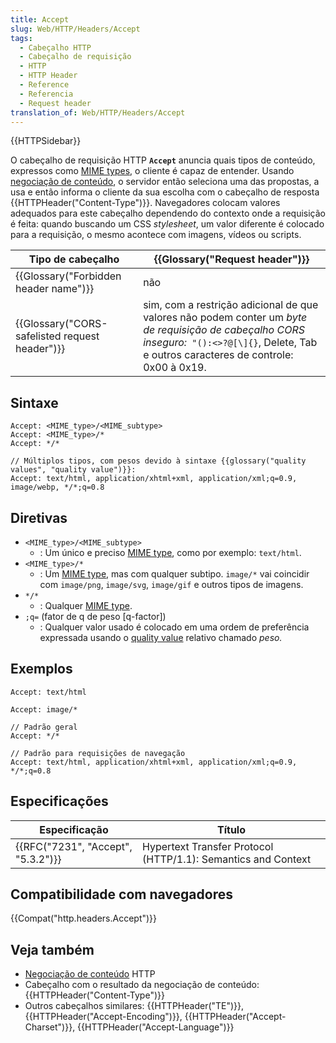 ```yaml
---
title: Accept
slug: Web/HTTP/Headers/Accept
tags:
  - Cabeçalho HTTP
  - Cabeçalho de requisição
  - HTTP
  - HTTP Header
  - Reference
  - Referencia
  - Request header
translation_of: Web/HTTP/Headers/Accept
---
```

{{HTTPSidebar}}

O cabeçalho de requisição HTTP **`Accept`** anuncia quais tipos de conteúdo, expressos como [MIME types](/pt-BR/docs/Web/HTTP/Basics_of_HTTP/MIME_types), o cliente é capaz de entender. Usando [negociação de conteúdo](/pt-BR/docs/Web/HTTP/Content_negotiation), o servidor então seleciona uma das propostas, a usa e então informa o cliente da sua escolha com o cabeçalho de resposta {{HTTPHeader("Content-Type")}}. Navegadores colocam valores adequados para este cabeçalho dependendo do contexto onde a requisição é feita: quando buscando um CSS _stylesheet_, um valor diferente é colocado para a requisição, o mesmo acontece com imagens, vídeos ou scripts.

| Tipo de cabeçalho                                            | {{Glossary("Request header")}}                                                                                                                                                      |
| ------------------------------------------------------------ | --------------------------------------------------------------------------------------------------------------------------------------------------------------------------------------------- |
| {{Glossary("Forbidden header name")}}             | não                                                                                                                                                                                           |
| {{Glossary("CORS-safelisted request header")}} | sim, com a restrição adicional de que valores não podem conter um _byte de requisição de cabeçalho CORS inseguro:_` "():<>?@[\]{}`, Delete, Tab e outros caracteres de controle: 0x00 à 0x19. |

## Sintaxe

    Accept: <MIME_type>/<MIME_subtype>
    Accept: <MIME_type>/*
    Accept: */*

    // Múltiplos tipos, com pesos devido à sintaxe {{glossary("quality values", "quality value")}}:
    Accept: text/html, application/xhtml+xml, application/xml;q=0.9, image/webp, */*;q=0.8

## Diretivas

- `<MIME_type>/<MIME_subtype>`
  - : Um único e preciso [MIME type](/pt-BR/docs/Web/HTTP/Basics_of_HTTP/MIME_types), como por exemplo: `text/html`.
- `<MIME_type>/*`
  - : Um [MIME type](/pt-BR/docs/Web/HTTP/Basics_of_HTTP/MIME_types), mas com qualquer subtipo. `image/*` vai coincidir com `image/png`, `image/svg`, `image/gif` e outros tipos de imagens.
- `*/*`
  - : Qualquer [MIME type](/pt-BR/docs/Web/HTTP/Basics_of_HTTP/MIME_types).
- `;q=` (fator de q de peso \[q-factor])
  - : Qualquer valor usado é colocado em uma ordem de preferência expressada usando o [quality value](/pt-BR/docs/Glossary/Quality_values) relativo chamado _peso._

## Exemplos

    Accept: text/html

    Accept: image/*

    // Padrão geral
    Accept: */*

    // Padrão para requisições de navegação
    Accept: text/html, application/xhtml+xml, application/xml;q=0.9, */*;q=0.8

## Especificações

| Especificação                                | Título                                                        |
| -------------------------------------------- | ------------------------------------------------------------- |
| {{RFC("7231", "Accept", "5.3.2")}} | Hypertext Transfer Protocol (HTTP/1.1): Semantics and Context |

## Compatibilidade com navegadores

{{Compat("http.headers.Accept")}}

## Veja também

- [Negociação de conteúdo](/pt-BR/docs/Web/HTTP/Content_negotiation) HTTP
- Cabeçalho com o resultado da negociação de conteúdo: {{HTTPHeader("Content-Type")}}
- Outros cabeçalhos similares: {{HTTPHeader("TE")}}, {{HTTPHeader("Accept-Encoding")}}, {{HTTPHeader("Accept-Charset")}}, {{HTTPHeader("Accept-Language")}}
